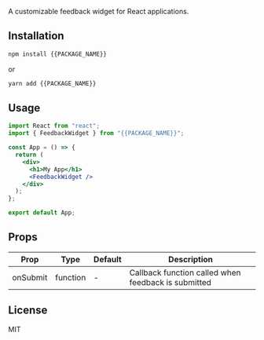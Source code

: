 A customizable feedback widget for React applications.

## Installation

```bash
npm install {{PACKAGE_NAME}}
```

or

```bash
yarn add {{PACKAGE_NAME}}
```

## Usage

```jsx
import React from "react";
import { FeedbackWidget } from "{{PACKAGE_NAME}}";

const App = () => {
  return (
    <div>
      <h1>My App</h1>
      <FeedbackWidget />
    </div>
  );
};

export default App;
```

## Props

| Prop     | Type     | Default | Description                                         |
| -------- | -------- | ------- | --------------------------------------------------- |
| onSubmit | function | -       | Callback function called when feedback is submitted |

## License

MIT
